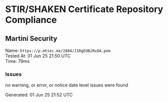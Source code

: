 # STIR/SHAKEN Certificate Repository Compliance

## Martini Security

Name: `https://p.mtsec.me/2884/J1RgEOBiRxOA.pem`\
Tested At: 01 Jun 25 21:50 UTC\
Time: 79ms

### Issues

no warning, or error, or notice date level issues were found

Generated: 01 Jun 25 21:52 UTC
